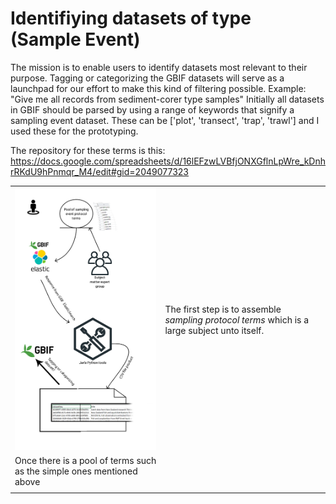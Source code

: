 # Identifiying datasets of type (Sample Event)

The mission is to enable users to identify datasets most relevant to their purpose. Tagging or categorizing the GBIF datasets will serve as a launchpad for our effort to make this kind of filtering possible. Example: "Give me all records from sediment-corer type samples"
Initially all datasets in GBIF should be parsed by using a range of keywords that signify a sampling event dataset.
These can be ['plot', 'transect', 'trap', 'trawl'] and I used these for the prototyping.

The repository for these terms is this:
https://docs.google.com/spreadsheets/d/16lEFzwLVBfjONXGflnLpWre_kDnhrRKdU9hPnmqr_M4/edit#gid=2049077323

|               |                    |
| ------------- |:------------------|
|![alt text](https://github.com/gbif/data-products/blob/master/sample_event_candidates/SampEvent_drawexpress.png)      | The first step is to assemble *sampling protocol terms* which is a large subject unto itself.
Once there is a pool of terms such as the simple ones mentioned above|
|               |                     |



